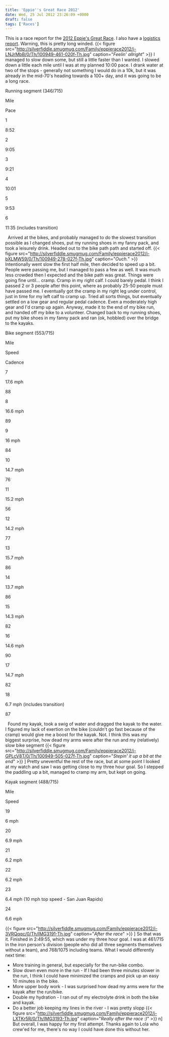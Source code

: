 ```yaml
---
title: 'Eppie''s Great Race 2012'
date: Wed, 25 Jul 2012 23:26:09 +0000
draft: false
tags: ['Races']
---
```


This is a race report for the [2012 Eppie's Great Race](http://www.eppiesgreatrace.org/). I also have a [logistics report](http://02ccd16.netsolhost.com/wp1/?p=1202). Warning, this is pretty long winded. 
{{< figure src="http://silverfiddle.smugmug.com/Family/eppierace2012/i-LNJrMbB/0/Th/100949-461-020f-Th.jpg" caption="*Feelin' allright*" >}}
I managed to slow down some, but still a little faster than I wanted. I slowed down a little each mile until I was at my planned 10:00 pace. I drank water at two of the stops - generally not something I would do in a 10k, but it was already in the mid-70's heading towards a 100+ day, and it was going to be a long race.

Running segment (346/715)

Mile

Pace

1

8:52

2

9:05

3

9:21

4

10:01

5

9:53

6

11:35 (includes transition)

  Arrived at the bikes, and probably managed to do the slowest transition possible as I changed shoes, put my running shoes in my fanny pack, and took a leisurely drink. Headed out to the bike path path and started off.
{{< figure src="http://silverfiddle.smugmug.com/Family/eppierace2012/i-bXLMW59/0/Th/100949-278-027f-Th.jpg" caption="*Ouch.*" >}}
 Intentionally went slow the first half mile, then decided to speed up a bit. People were passing me, but I managed to pass a few as well. It was much less crowded then I expected and the bike path was great. Things were going fine until... cramp. Cramp in my right calf. I could barely pedal. I think I passed 2 or 3 people after this point, where as probably 25-50 people must have passed me. I eventually got the cramp in my right leg under control, just in time for my left calf to cramp up. Tried all sorts things, but eventually settled on a low gear and regular pedal cadence. Even a moderately high gear and I'd cramp up again. Anyway, made it to the end of my bike run, and handed off my bike to a volunteer. Changed back to my running shoes, put my bike shoes in my fanny pack and ran (ok, hobbled) over the bridge to the kayaks.

Bike segment (553/715)

Mile

Speed

Cadence

7

17.6 mph

88

8

16.6 mph

89

9

16 mph

84

10

14.7 mph

76

11

15.2 mph

56

12

14.2 mph

77

13

15.7 mph

86

14

13.7 mph

86

15

14.3 mph

82

16

14.6 mph

90

17

14.7 mph

82

18

6.7 mph (includes transition)

87

  Found my kayak, took a swig of water and dragged the kayak to the water. I figured my lack of exertion on the bike (couldn't go fast because of the cramp) would give me a boost for the kayak. Not. I think this was my biggest surprise, how dead my arms were after the run and my (relatively) slow bike segment
{{< figure src="http://silverfiddle.smugmug.com/Family/eppierace2012/i-GPLcV8T/0/Th/100949-505-027f-Th.jpg" caption="*Stepin' it up a bit at the end*" >}}
] Pretty uneventful the rest of the race, but at some point I looked at my watch and saw I was getting close to my three hour goal. So I stepped the paddling up a bit, managed to cramp my arm, but kept on going.  

Kayak segment (488/715)

Mile

Speed

19

6 mph

20

6.9 mph

21

6.2 mph

22

6.2 mph

23

6.4 mph (10 mph top speed - San Juan Rapids)

24

6.6 mph

{{< figure src="http://silverfiddle.smugmug.com/Family/eppierace2012/i-3VRQqqc/0/Th/IMG3191-Th.jpg" caption="*After the race*" >}}
\] So that was it. Finished in 2:49:55, which was under my three hour goal. I was at 461/715 in the iron person's division (people who did all three segments themselves without a team), and 768/1075 including teams. What I would differently next time:

*   More training in general, but especially for the run-bike combo.
*   Slow down even more in the run - If I had been three minutes slower in the run, I think I could have minimized the cramps and pick up an easy 10 minutes in the bike.
*   More upper body work - I was surprised how dead my arms were for the kayak after the run/bike.
*   Double my hydration - I ran out of my electrolyte drink in both the bike and kayak.
*   Do a better job keeping my lines in the river - I was pretty slopp
{{< figure src="http://silverfiddle.smugmug.com/Family/eppierace2012/i-LXTKr5R/0/Th/IMG3193-Th.jpg" caption="*Really after the race :)*" >}}
n\] But overall, I was happy for my first attempt. Thanks again to Lola who crew'ed for me, there's no way I could have done this without her.
